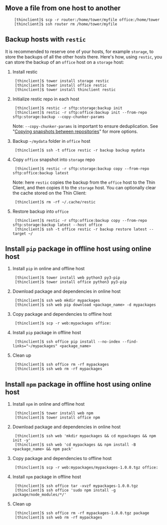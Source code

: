 ## Move a file from one host to another

        [thinclient]$ scp -r router:/home/tower/myfile office:/home/tower
        [thinclient]$ ssh router rm /home/tower/myfile


## Backup hosts with `restic`

It is recommended to reserve one of your hosts, for example `storage`, to store the backups of all the other hosts there. Here's how, using `restic`, you can store the backup of an `office` host on a `storage` host:

1. Install restic

        [thinclient]$ tower install storage restic
        [thinclient]$ tower install office restic
        [thinclient]$ tower install thinclient restic

1. Initialize restic repo in each host
        
        [thinclient]$ restic -r sftp:storage:backup init
        [thinclient]$ restic -r sftp:office:backup init --from-repo sftp:storage:backup --copy-chunker-params

    Note: `--copy-chunker-params` is important to ensure deduplication. 
    See "[Copying snapshots between repositories](https://restic.readthedocs.io/en/latest/045_working_with_repos.html#copying-snapshots-between-repositories)" for more options.

1. Backup `~/mydata` folder in `office` host

        [thinclient]$ ssh -t office restic -r backup backup mydata

1. Copy `office` snapshot into `storage` repo

        [thinclient]$ restic -r sftp:storage:backup copy --from-repo sftp:office:backup latest

    Note: here `restic` copies the backup from the `office` host to the Thin Client, and then copies it to the `storage` host. You can optionally clear the cache stored on the Thin Client:
        
        [thinclient]$ rm -rf ~/.cache/restic

1. Restore backup into `office`

        [thinclient]$ restic -r sftp:office:backup copy --from-repo sftp:storage:backup latest --host office
        [thinclient]$ ssh -t office restic -r backup restore latest --target ~/


## Install `pip` package in offline host using online host

1. Install `pip` in online and offline host

        [thinclient]$ tower install web python3 py3-pip
        [thinclient]$ tower install office python3 py3-pip

1. Download package and dependencies in online host

        [thinclient]$ ssh web mkdir mypackages
        [thinclient]$ ssh web pip download <package_name> -d mypackages 

1. Copy package and dependencies to offline host

        [thinclient]$ scp -r web:mypackages office:

1. Install `pip` package in offline host

        [thinclient]$ ssh office pip install --no-index --find-links="~/mypackages" <package_name>

1. Clean up

        [thinclient]$ ssh office rm -rf mypackages
        [thinclient]$ ssh web rm -rf mypackages

## Install `npm` package in offline host using online host

1. Install `npm` in online and offline host

        [thinclient]$ tower install web npm
        [thinclient]$ tower install office npm

1. Download package and dependencies in online host

        [thinclient]$ ssh web 'mkdir mypackages && cd mypackages && npm init -y'
        [thinclient]$ ssh web 'cd mypackages && npm install -B <package_name> && npm pack'

1. Copy package and dependencies to offline host

        [thinclient]$ scp -r web:mypackages/mypackages-1.0.0.tgz office:

1. Install `npm` package in offline host

        [thinclient]$ ssh office tar -xvzf mypackages-1.0.0.tgz
        [thinclient]$ ssh office 'sudo npm install -g package/node_modules/*/'

1. Clean up

        [thinclient]$ ssh office rm -rf mypackages-1.0.0.tgz package
        [thinclient]$ ssh web rm -rf mypackages
